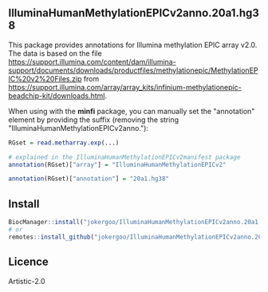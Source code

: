 IlluminaHumanMethylationEPICv2anno.20a1.hg38
-----------------------------------

This package provides annotations for Illumina methylation EPIC array v2.0. The data is based on the file https://support.illumina.com/content/dam/illumina-support/documents/downloads/productfiles/methylationepic/MethylationEPIC%20v2%20Files.zip from 
  https://support.illumina.com/array/array_kits/infinium-methylationepic-beadchip-kit/downloads.html.

When using with the **minfi** package, you can manually set the "annotation" element by providing the suffix (removing the string "IlluminaHumanMethylationEPICv2anno."):

```r
RGset = read.metharray.exp(...)

# explained in the IlluminaHumanMethylationEPICv2manifest package
annotation(RGset)["array"] = "IlluminaHumanMethylationEPICv2"

annotation(RGset)["annotation"] = "20a1.hg38"
```


## Install

```r
BiocManager::install("jokergoo/IlluminaHumanMethylationEPICv2anno.20a1.hg38")
# or
remotes::install_github("jokergoo/IlluminaHumanMethylationEPICv2anno.20a1.hg38")
```


## Licence

Artistic-2.0

